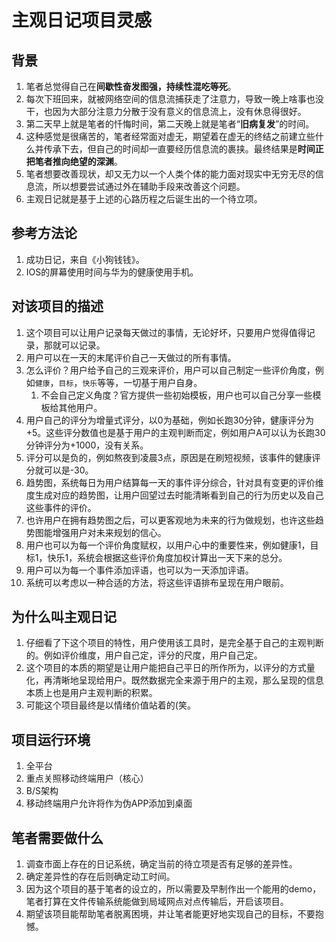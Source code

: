 # 主观日记项目灵感

## 背景
1. 笔者总觉得自己在**间歇性奋发图强，持续性混吃等死**。
2. 每次下班回来，就被网络空间的信息流捕获走了注意力，导致一晚上啥事也没干，也因为大部分注意力分散于没有意义的信息流上，没有休息得很好。
3. 第二天早上就是笔者的忏悔时间，第二天晚上就是笔者“**旧病复发**”的时间。
4. 这种感觉是很痛苦的，笔者经常面对虚无，期望着在虚无的终结之前建立些什么并传承下去，但自己的时间却一直要经历信息流的裹挟。最终结果是**时间正把笔者推向绝望的深渊**。
5. 笔者想要改善现状，却又无力以一个人类个体的能力面对现实中无穷无尽的信息流，所以想要尝试通过外在辅助手段来改善这个问题。
6. 主观日记就是基于上述的心路历程之后诞生出的一个待立项。

## 参考方法论
1. 成功日记，来自《小狗钱钱》。
2. IOS的屏幕使用时间与华为的健康使用手机。

## 对该项目的描述
1. 这个项目可以让用户记录每天做过的事情，无论好坏，只要用户觉得值得记录，那就可以记录。
2. 用户可以在一天的末尾评价自己一天做过的所有事情。
3. 怎么评价？用户给予自己的三观来评价，用户可以自己制定一些评价角度，例如`健康`，`目标`，`快乐`等等，一切基于用户自身。
   1. 不会自己定义角度？官方提供一些初始模板，用户也可以自己分享一些模板给其他用户。
4. 用户自己的评分为增量式评分，以0为基础，例如长跑30分钟，健康评分为+5。这些评分数值也是基于用户的主观判断而定，例如用户A可以认为长跑30分钟评分为+1000，没有关系。
5. 评分可以是负的，例如熬夜到凌晨3点，原因是在刷短视频，该事件的健康评分就可以是-30。
6. 趋势图，系统每日为用户结算每一天的事件评分综合，针对具有变更的评价维度生成对应的趋势图，让用户回望过去时能清晰看到自己的行为历史以及自己这些事件的评价。
7. 也许用户在拥有趋势图之后，可以更客观地为未来的行为做规划，也许这些趋势图能增强用户对未来规划的信心。
8. 用户也可以为每一个评价角度赋权，以用户心中的重要性来，例如健康1，目标1，快乐1，系统会根据这些评价角度加权计算出一天下来的总分。
9. 用户可以为每一个事件添加评语，也可以为一天添加评语。
10. 系统可以考虑以一种合适的方法，将这些评语排布呈现在用户眼前。

## 为什么叫主观日记
1. 仔细看了下这个项目的特性，用户使用该工具时，是完全基于自己的主观判断的。例如评价维度，用户自己定，评分的尺度，用户自己定。
2. 这个项目的本质的期望是让用户能把自己平日的所作所为，以评分的方式量化，再清晰地呈现给用户。既然数据完全来源于用户的主观，那么呈现的信息本质上也是用户主观判断的积累。
3. 可能这个项目最终是以情绪价值站着的(笑。

## 项目运行环境
1. 全平台
2. 重点关照移动终端用户（核心）
3. B/S架构
4. 移动终端用户允许将作为伪APP添加到桌面

## 笔者需要做什么
1. 调查市面上存在的日记系统，确定当前的待立项是否有足够的差异性。
2. 确定差异性的存在后则确定动工时间。
3. 因为这个项目的基于笔者的设立的，所以需要及早制作出一个能用的demo，笔者打算在文件传输系统能做到局域网点对点传输后，开启该项目。
4. 期望该项目能帮助笔者脱离困境，并让笔者能更好地实现自己的目标，不要抱憾。